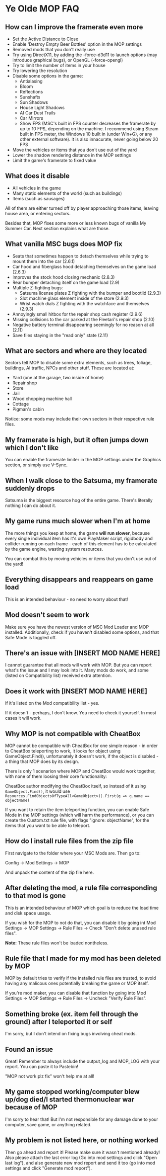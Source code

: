 # Ye Olde MOP FAQ

## How can I improve the framerate even more

- Set the Active Distance to Close
- Enable 'Destroy Empty Beer Bottles' option in the MOP settings
- Removed mods that you don't really use
- Try using DirectX11, by adding the -force-d3d11 to launch options (may introduce graphical bugs), or OpenGL (-force-opengl)
- Try to limit the number of items in your house
- Try lowering the resolution
- Disable some options in the game:
  - Antialasing
  - Bloom
  - Reflections
  - Sunshafts
  - Sun Shadows
  - House Light Shadows
  - AI Car Dust Trails
  - Car Mirrors
  - Show FPS (MSC's built in FPS counter decreases the framerate by up to 10 FPS, depending on the machine. I recommend using Steam built in FPS meter, the Windows 10 built in (under Win+G), or any other external software). It is also innacurate, never going below 20 FPS
- Move the vehicles or items that you don't use out of the yard
- Lower the shadow rendering distance in the MOP settings
- Limit the game's framerate to fixed value

## What does it disable

- All vehicles in the game
- Many static elements of the world (such as buildings)
- Items (such as sausages)

All of them are either turned off by player approaching those items, leaving house area, or entering sectors.

Besides that, MOP fixes some more or less known bugs of vanilla My Summer Car. Next section explains what are those.

## What vanilla MSC bugs does MOP fix

- Seats that sometimes happen to detach themselves while trying to mount them into the car (2.6.1)
- Car hood and fiberglass hood detaching themselves on the game load (2.6.3)
- Improves the stock hood closing mechanic (2.8.3)
- Rear bumper detaching itself on the game load (2.9)
- Multiple Z-fighting bugs:
  - Satsuma license plates Z fighting with the bumper and bootlid (2.9.3)
  - Slot machine glass element inside of the store (2.9.3)
  - Wrist watch dials Z fighting with the watchface and themselves (2.9.3)
- Annoyingly small hitbox for the repair shop cash register (2.9.6)
- Missing collisions to the car parked at the Fleetari's repair shop (2.10)
- Negative battery terminal disappearing seemingly for no reason at all (2.11)
- Save files staying in the "read only" state (2.11)

## What are sectors and where are they located

Sectors tell MOP to disable some extra elements, such as trees, foliage, buildings, AI traffic, NPCs and other stuff. These are located at:

- Yard (one at the garage, two inside of home)
- Repair shop
- Store
- Jail
- Wood chopping machine hall
- Cottage
- Pigman's cabin

Notice: some mods may include their own sectors in their respective rule files.

## My framerate is high, but it often jumps down which I don't like

You can enable the framerate limiter in the MOP settings under the Graphics section, or simply use V-Sync.

## When I walk close to the Satsuma, my framerate suddenly drops

Satsuma is the biggest resource hog of the entire game. There's literally nothing I can do about it.

## My game runs much slower when I'm at home

The more things you keep at home, the game **will run slower**, because every single individual item has it's own PlayMaker script, rigidbody and collider running on each frame - each of this element has to be calculated by the game engine, wasting system resources.

You can combat this by moving vehicles or items that you don't use out of the yard!

## Everything disappears and reappears on game load

This is an intended behaviour - no need to worry about that!

## Mod doesn't seem to work

Make sure you have the newest version of MSC Mod Loader and MOP installed. Additionally, check if you haven't disabled some options, and that Safe Mode is toggled off.

## There's an issue with [INSERT MOD NAME HERE]

I cannot guarantee that all mods will work with MOP. But you can report what's the issue and I may look into it. Many mods do work, and some (listed on Compatibility list) received extra attention.

## Does it work with [INSERT MOD NAME HERE]

If it's listed on the Mod compatibility list - yes.

If it doesn't - perhaps, I don't know. You need to check it yourself. In most cases it will work.

## Why MOP is not compatible with CheatBox

MOP cannot be compatible with CheatBox for one simple reason - in order to CheatBox teleporting to work, it looks for object using GameObject.Find(), unfortunately it doesn't work, if the object is disabled - a thing that MOP does by its design.

There is only 1 scenarion where MOP and CheatBox would work together, with none of them loosing their core functionality:

CheatBox author modifying the CheatBox itself, so instead of it using `GameObject.Find()`, it would use `Resources.FindObjectsOfTypeAll<GameObject>().First(g => g.name == objectName)`

If you want to retain the item teleporting function, you can enable Safe Mode in the MOP settings (which will harm the performance), or you can create the Custom.txt rule file, with flags "ignore: objectName", for the items that you want to be able to teleport.

## How do I install rule files from the zip file

First navigate to the folder where your MSC Mods are. Then go to:

Config -> Mod Settings -> MOP

And unpack the content of the zip file here.

## After deleting the mod, a rule file corresponding to that mod is gone

This is an intended behaviour of MOP which goal is to reduce the load time and disk space usage.

If you wish for the MOP to not do that, you can disable it by going int Mod Settings -> MOP Settings -> Rule Files -> Check "Don't delete unused rule files".

**Note:** These rule files won't be loaded nontheless.

## Rule file that I made for my mod has been deleted by MOP

MOP by default tries to verify if the installed rule files are trusted, to avoid having any malicous ones potentially breaking the game or MOP itself.

If you're mod maker, you can disable that function by going into Mod Settings -> MOP Settings -> Rule Files -> Uncheck "Verify Rule Files".

## Something broke (ex. item fell through the ground) after I teleported it or self

I'm sorry, but I don't intend on fixing bugs involving cheat mods.

## Found an issue

Great! Remember to always include the output_log and MOP_LOG with your report. You can paste it to Pastebin!

"MOP not work plz fix" won't help me at all!

## My game stopped working/computer blew up/dog died/I started thermonuclear war because of MOP

I'm sorry to hear that! But I'm not responsible for any damage done to your computer, save game, or anything related.

## My problem is not listed here, or nothing worked

Then go ahead and report it! Please make sure it wasn't mentioned already! Also please attach the last error log (Go into mod settings and click "Open last log"), and also generate new mod report and send it too (go into mod settings and click "Generate mod report").
